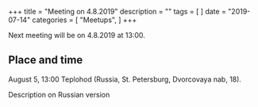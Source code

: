 +++
title = "Meeting on 4.8.2019"
description = ""
tags = [
]
date = "2019-07-14"
categories = [
    "Meetups",
]
+++

Next meeting will be on 4.8.2019 at 13:00.

<!--more-->

## Place and time
August 5, 13:00 Teplohod (Russia, St. Petersburg, Dvorcovaya nab, 18).

Description on Russian version
